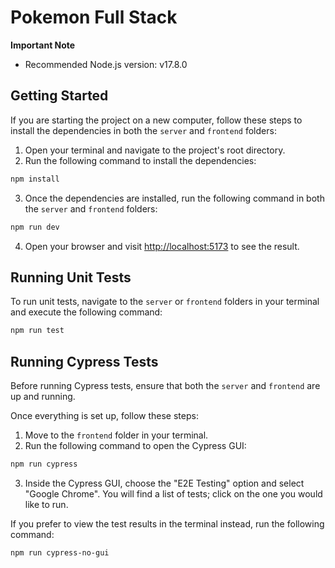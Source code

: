 # Pokemon Full Stack

**Important Note**

- Recommended Node.js version: v17.8.0

## Getting Started

If you are starting the project on a new computer, follow these steps to install the dependencies in both the `server` and `frontend` folders:

1. Open your terminal and navigate to the project's root directory.
2. Run the following command to install the dependencies:

```bash
npm install
```

3. Once the dependencies are installed, run the following command in both the `server` and `frontend` folders:

```bash
npm run dev
```

4. Open your browser and visit [http://localhost:5173](http://localhost:5173) to see the result.

## Running Unit Tests

To run unit tests, navigate to the `server` or `frontend` folders in your terminal and execute the following command:

```bash
npm run test
```

## Running Cypress Tests

Before running Cypress tests, ensure that both the `server` and `frontend` are up and running.

Once everything is set up, follow these steps:

1. Move to the `frontend` folder in your terminal.
2. Run the following command to open the Cypress GUI:

```bash
npm run cypress
```

3. Inside the Cypress GUI, choose the "E2E Testing" option and select "Google Chrome". You will find a list of tests; click on the one you would like to run.

If you prefer to view the test results in the terminal instead, run the following command:

```bash
npm run cypress-no-gui
```
